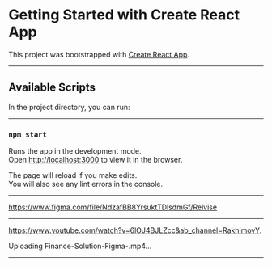 # Getting Started with Create React App

This project was bootstrapped with [Create React App](https://github.com/facebook/create-react-app).
____
## Available Scripts

In the project directory, you can run:
____
### `npm start`

Runs the app in the development mode.\
Open [http://localhost:3000](http://localhost:3000) to view it in the browser.

The page will reload if you make edits.\
You will also see any lint errors in the console.

____
https://www.figma.com/file/NdzafBB8YrsuktTDlsdmGf/Relvise
____
https://www.youtube.com/watch?v=6lOJ4BJLZcc&ab_channel=RakhimovY.

Uploading Finance-Solution-Figma-.mp4…

____
